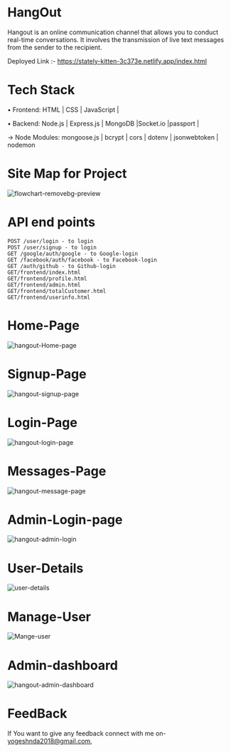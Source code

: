 # HangOut

Hangout is an online communication channel that allows you to conduct real-time conversations. It involves the transmission of live text messages from the sender to the recipient.



Deployed Link :- https://stately-kitten-3c373e.netlify.app/index.html



# Tech Stack

• Frontend: HTML | CSS | JavaScript |

• Backend: Node.js | Express.js | MongoDB |Socket.io |passport |

→ Node Modules: mongoose.js | bcrypt | cors | dotenv | jsonwebtoken | nodemon

# Site Map for Project
![flowchart-removebg-preview](https://user-images.githubusercontent.com/65457075/229416834-14ab3bf3-d3f9-4c11-876f-c0e34958dd9d.png)


# API end points
```POST /users/register - to register
POST /user/login - to login
POST /user/signup - to login
GET /google/auth/google - to Google-login
GET /facebook/auth/facebook - to Facebook-login
GET /auth/github - to Github-login
GET/frontend/index.html
GET/frontend/profile.html
GET/frontend/admin.html
GET/frontend/totalCustomer.html
GET/frontend/userinfo.html
```

# Home-Page
![hangout-Home-page](https://user-images.githubusercontent.com/65457075/229265649-7e2493ab-918b-4fc9-a576-dcfc2213b3a0.PNG)


# Signup-Page
![hangout-signup-page](https://user-images.githubusercontent.com/65457075/229265665-d022e355-721b-414d-b830-a9a065689a6c.PNG)


# Login-Page
![hangout-login-page](https://user-images.githubusercontent.com/65457075/229265704-7604c883-e6b6-46ec-8cc8-a6143a77ed9e.PNG)

# Messages-Page

![hangout-message-page](https://user-images.githubusercontent.com/65457075/229415981-7f531584-3c68-4b1e-bf19-02a1603db2b4.PNG)

# Admin-Login-page
![hangout-admin-login](https://user-images.githubusercontent.com/65457075/229414100-76a409de-aae3-4d74-9f67-d072ec1a378b.PNG)

# User-Details
![user-details](https://user-images.githubusercontent.com/65457075/229416044-ee564bd9-35cf-4651-a9fe-496d91c80f74.PNG)

# Manage-User

![Mange-user](https://user-images.githubusercontent.com/65457075/229416102-a458f088-2320-49f0-9acb-6f712ef7b6a9.PNG)


# Admin-dashboard

![hangout-admin-dashboard](https://user-images.githubusercontent.com/65457075/229414186-5f39ae5b-4576-4322-927c-51085cb48993.PNG)

# FeedBack
If You want to give any feedback connect with me on- yogeshnda2018@gmail.com,
